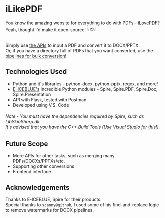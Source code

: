 # iLikePDF
You know the amazing website for everything to do with PDFs - <a href = "https://www.ilovepdf.com/">iLovePDF</a>?<br>
Yeah, thought I'd make it open-source! 𓆩♡𓆪<br><br>

Simply use <a href = "https://github.com/adityapathakk/iLikePDF/tree/main/APIs">the APIs</a> to input a PDF and convert it to DOCX/PPTX.<br>
Or, if you have a directory full of PDFs that you want converted, use the <a href = "https://github.com/adityapathakk/iLikePDF/tree/main/pipelines-for-bulk-conversion">pipelines for bulk conversion</a>!

## Technologies Used
- Python and it's libraries - python-docx, python-pptx, regex, and more!
- <a href = "https://www.e-iceblue.com/">E-ICEBLUE's</a> incredible Python modules - Spire, Spire.PDF, Spire.Doc, Spire.Presentation
- API with Flask, tested with Postman
- Developed using V.S. Code

###### Note - You must have the dependencies required by Spire, such as LibSkiaSharp.dll.<br>It's advised that you have the C++ Build Tools (<a href = "https://learn.microsoft.com/en-us/cpp/build/vscpp-step-0-installation?view=msvc-170">Use Visual Studio for this!</a>).

## Future Scope
- More APIs for other tasks, such as merging many PDFs/DOCXs/PPTXs/etc.
- Supporting other conversions
- Frontend interface 

## Acknowledgements
Thanks to E-ICEBLUE, Spire for their products.<br>
Special thanks to `scanny@github`, I used some of his find-and-replace logic to remove watermarks for DOCX pipelines.
